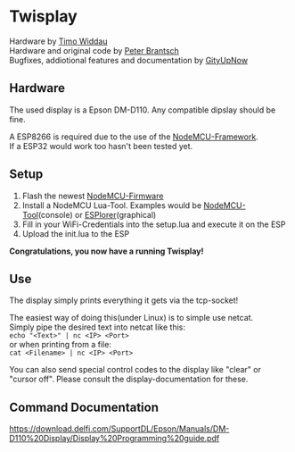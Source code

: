 # Twisplay
Hardware by [Timo Widdau](https://github.com/twiddau)  
Hardware and original code by [Peter Brantsch](https://github.com/brantsch)  
Bugfixes, addiotional features and documentation by [GityUpNow](https://github.com/gityupnow)  
  
## Hardware
The used display is a Epson DM-D110. Any compatible dipslay should be fine.  

A ESP8266 is required due to the use of the [NodeMCU-Framework](https://github.com/nodemcu/nodemcu-firmware).   
If a ESP32 would work too hasn't been tested yet.

## Setup
1. Flash the newest [NodeMCU-Firmware](https://github.com/nodemcu/nodemcu-firmware)
1. Install a NodeMCU Lua-Tool. 
Examples would be [NodeMCU-Tool](https://github.com/AndiDittrich/NodeMCU-Tool)(console) or [ESPlorer](https://github.com/4refr0nt/ESPlorer)(graphical)
1. Fill in your WiFi-Credentials into the setup.lua and execute it on the ESP
1. Upload the init.lua to the ESP

**Congratulations, you now have a running Twisplay!**

## Use
The display simply prints everything it gets via the tcp-socket!

The easiest way of doing this(under Linux) is to simple use netcat.   
Simply pipe the desired text into netcat like this:  
`echo "<Text>" | nc <IP> <Port>`  
or when printing from a file:  
`cat <Filename> | nc <IP> <Port>`   
  
You can also send special control codes to the display like "clear" or "cursor off". Please consult the display-documentation for these.

## Command Documentation
https://download.delfi.com/SupportDL/Epson/Manuals/DM-D110%20Display/Display%20Programming%20guide.pdf
